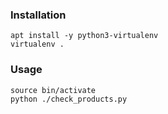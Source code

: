 ### Installation

```
apt install -y python3-virtualenv
virtualenv .
```

### Usage

```
source bin/activate
python ./check_products.py
```
